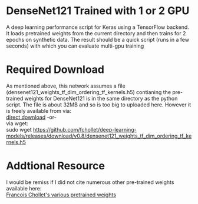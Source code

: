# DenseNet121 Trained with 1 or 2 GPU
A deep learning performance script for Keras using a TensorFlow backend.  It loads pretrained weights from the current directory and then trains for 2 epochs on synthetic data.  The result should be a quick script (runs in a few seconds) with which you can evaluate multi-gpu training 

# Required Download
As mentioned above, this network assumes a file (densenet121_weights_tf_dim_ordering_tf_kernels.h5) contianing the pre-trained weights for DenseNet121 is in the same directory as the python script.  The file is about 32MB and so is too big to uploaded here.  However it is freely available from via: <br>
[direct download](https://github.com/fchollet/deep-learning-models/releases/download/v0.8/densenet121_weights_tf_dim_ordering_tf_kernels.h5)
-or- <br>
via wget: <br>
  sudo wget https://github.com/fchollet/deep-learning-models/releases/download/v0.8/densenet121_weights_tf_dim_ordering_tf_kernels.h5 <br>

# Addtional Resource
I would be remiss if I did not cite numerous other pre-trained weights available here: <br>
[Francois Chollet's various pretrained weights](https://github.com/fchollet/deep-learning-models/releases)
